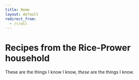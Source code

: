```yaml
---
title: Home
layout: default
redirect_from:
  - /r/all
---
```

# Recipes from the Rice-Prower household

These are the things I know I know, *these* are the things I know.

<!-- Site search, powered by Algolia -->
<div id="sitesearch-search-box"></div>
<div id="sitesearch-hits"></div>
<div id="sitesearch-pagination-container" class="not-prose"></div>

<script>
  const search = instantsearch({
    appId: '{{ site.algolia.application_id }}',
    apiKey: '{{ site.algolia.search_api_key }}',
    indexName: '{{ site.algolia.index_name }}',
    routing: true
  });

  // initialize SearchBox
  const searchBoxWidget = instantsearch.widgets.searchBox({
    container: '#sitesearch-search-box',
    placeholder: 'Find something good...',
    autofocus: true,
    magnifier: false,
    reset: false,
    cssClasses: {
      input: "searchbox-input",
    }
  });
  /* {% comment %}
    Let's talk about these `cssClasses` settings.

    Tailwind usually wants us to dictate the CSS classes in the markup.
    Therefore, it might seem seem wise to include all the style utilities we want here.

    Unfortunately, we don't have complete control over which elements are added to the markup
    using these widgets: we may want to add styles to an <a> tag that is active, but the widget
    for that only lets us adjust the containing <li>.

    So, the majority of these styles are defined in js_tools/src/styles.css, as nested rules
    with @apply directives. This provides a few benefits:
    1. We know where all the styles are defined, and have more granular control over how those
       styles get applied in the final output.
    2. The JS code needs a much smaller set of template code to swap around.
    3. We get a better IDE experience for those CSS classes when editing in a CSS file.
       We'd have a similar experience editing within HTML or Markdown contexts, but
       these JS sections don't follow those same language rules.
  {% endcomment %} */
  search.addWidget(searchBoxWidget);

  // initialize hits widget
  const hitBoxWidget = instantsearch.widgets.hits({
    container: '#sitesearch-hits',
    templates: {
      empty: 'No results',
      item: `{% include recipe/search_item.html %}`
    }
  });
  search.addWidget(hitBoxWidget);

  const paginationWidget = instantsearch.widgets.pagination({
    container: '#sitesearch-pagination-container',
    cssClasses: {
      item: 'page-item',
      link: 'page-link',
      active: 'active',
      disabled: 'disabled',
    }
  });
  search.addWidget(paginationWidget);

  search.start();
</script>
